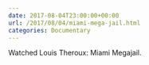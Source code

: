```yaml
---
date: 2017-08-04T23:00:00+00:00
url: /2017/08/04/miami-mega-jail.html
categories: Documentary
---
```

Watched Louis Theroux: Miami Megajail.




